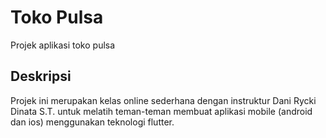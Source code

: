 # Toko Pulsa

Projek aplikasi toko pulsa

## Deskripsi

Projek ini merupakan kelas online sederhana dengan instruktur Dani Rycki Dinata S.T. untuk melatih teman-teman membuat aplikasi mobile (android dan ios) menggunakan teknologi flutter.
